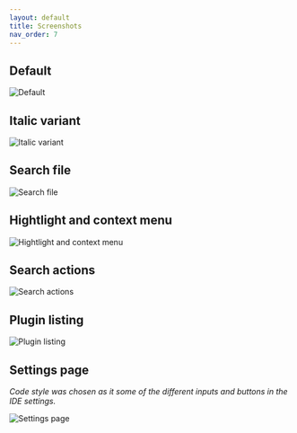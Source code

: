 ```yaml
---
layout: default
title: Screenshots
nav_order: 7
---
```


## Default

![Default][java]

## Italic variant

![Italic variant][java-italic]

## Search file

![Search file][search]

## Hightlight and context menu

![Hightlight and context menu][highlight-context-menu]

## Search actions

![Search actions][actions]

## Plugin listing

![Plugin listing][plugins]

## Settings page

_Code style was chosen as it some of the different inputs and buttons in the IDE settings._

![Settings page][settings-example]

[java]: https://github.com/markypython/jetbrains-one-dark-theme/raw/master/docs/screenshots/java.png
[java-italic]: https://github.com/markypython/jetbrains-one-dark-theme/raw/master/docs/screenshots/java-italic.png
[search]: https://github.com/markypython/jetbrains-one-dark-theme/raw/master/docs/screenshots/search.png
[highlight-context-menu]: https://github.com/markypython/jetbrains-one-dark-theme/raw/master/docs/screenshots/highlight-context-menu.png
[actions]: https://github.com/markypython/jetbrains-one-dark-theme/raw/master/docs/screenshots/actions.png
[plugins]: https://github.com/markypython/jetbrains-one-dark-theme/raw/master/docs/screenshots/plugins.png
[settings-example]: https://github.com/markypython/jetbrains-one-dark-theme/raw/master/docs/screenshots/preferences.png
